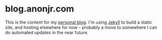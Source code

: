 # blog.anonjr.com

This is the content for my [personal blog](http://www.anonjr.com). I'm using [Jekyll](https://jekyllrb.com/) to build a static site, and hosting elsewhere for now - probably a move to somewhere I can do automated updates in the near future.